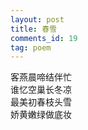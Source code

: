 ```yaml
---
layout: post
title: 春雪
comments_id: 19
tag: poem
---
```

客燕晨啼结伴忙<br />
谁忆空巢长冬凉<br />
最美初春枝头雪<br />
娇黄嫩绿做底妆
​